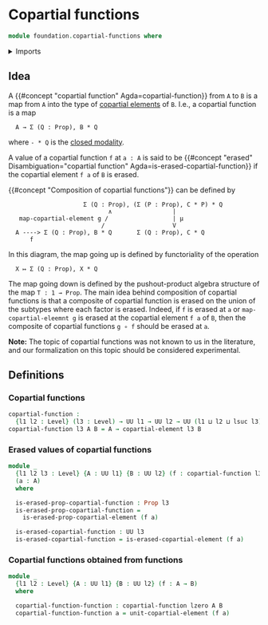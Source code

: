 # Copartial functions

```agda
module foundation.copartial-functions where
```

<details><summary>Imports</summary>

```agda
open import foundation.copartial-elements
open import foundation.propositions
open import foundation.universe-levels
```

</details>

## Idea

A {{#concept "copartial function" Agda=copartial-function}} from `A` to `B` is a
map from `A` into the type of
[copartial elements](foundation.copartial-elements.md) of `B`. I.e., a copartial
function is a map

```text
  A → Σ (Q : Prop), B * Q
```

where `- * Q` is the
[closed modality](orthogonal-factorization-systems.closed-modalities.md).

A value of a copartial function `f` at `a : A` is said to be
{{#concept "erased" Disambiguation="copartial function" Agda=is-erased-copartial-function}}
if the copartial element `f a` of `B` is erased.

{{#concept "Composition of copartial functions"}} can be defined by

```text
                     Σ (Q : Prop), (Σ (P : Prop), C * P) * Q
                            ∧                 |
   map-copartial-element g /                  | μ
                          /                   V
  A ----> Σ (Q : Prop), B * Q       Σ (Q : Prop), C * Q
      f
```

In this diagram, the map going up is defined by functoriality of the operation

```text
  X ↦ Σ (Q : Prop), X * Q
```

The map going down is defined by the pushout-product algebra structure of the
map `T : 1 → Prop`. The main idea behind composition of copartial functions is
that a composite of copartial function is erased on the union of the subtypes
where each factor is erased. Indeed, if `f` is erased at `a` or
`map-copartial-eleemnt g` is erased at the copartial element `f a` of `B`, then
the composite of copartial functions `g ∘ f` should be erased at `a`.

**Note:** The topic of copartial functions was not known to us in the
literature, and our formalization on this topic should be considered
experimental.

## Definitions

### Copartial functions

```agda
copartial-function :
  {l1 l2 : Level} (l3 : Level) → UU l1 → UU l2 → UU (l1 ⊔ l2 ⊔ lsuc l3)
copartial-function l3 A B = A → copartial-element l3 B
```

### Erased values of copartial functions

```agda
module _
  {l1 l2 l3 : Level} {A : UU l1} {B : UU l2} (f : copartial-function l3 A B)
  (a : A)
  where

  is-erased-prop-copartial-function : Prop l3
  is-erased-prop-copartial-function =
    is-erased-prop-copartial-element (f a)

  is-erased-copartial-function : UU l3
  is-erased-copartial-function = is-erased-copartial-element (f a)
```

### Copartial functions obtained from functions

```agda
module _
  {l1 l2 : Level} {A : UU l1} {B : UU l2} (f : A → B)
  where

  copartial-function-function : copartial-function lzero A B
  copartial-function-function a = unit-copartial-element (f a)
```

